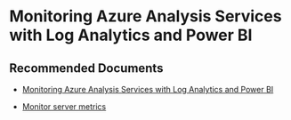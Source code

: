  <properties
	pageTitle="performance and timeouts"
	description="performance and timeouts"
	service="Microsoft.AnalysisServices"
	resource="Microsoft.AnalysisServices/servers"
	authors="pjfreitas"
	ms.author="pfreitas"
	displayOrder="360"
	selfHelpType="generic"
	supportTopicIds="32558776"
	productPesIds="16157"
	cloudEnvironments="public, MoonCake, fairfax" 
	articleId="21aee1ac-3d85-3469-0df6-40a0613731df"
/>

# Monitoring Azure Analysis Services with Log Analytics and Power BI

## **Recommended Documents**

* [Monitoring Azure Analysis Services with Log Analytics and Power BI](https://techcommunity.microsoft.com/t5/Premier-Field-Engineering/Monitoring-Azure-Analysis-Services-with-Log-Analytics-and-Power/ba-p/371441)

* [Monitor server metrics](https://docs.microsoft.com/azure/analysis-services/analysis-services-monitor)



